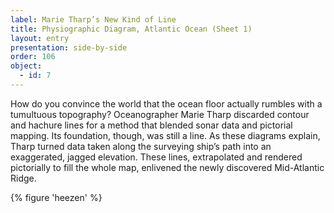 ```yaml
---
label: Marie Tharp’s New Kind of Line
title: Physiographic Diagram, Atlantic Ocean (Sheet 1)
layout: entry
presentation: side-by-side
order: 106
object:
  - id: 7
---
```

How do you convince the world that the ocean floor actually rumbles with a tumultuous topography? Oceanographer Marie Tharp discarded contour and hachure lines for a method that blended sonar data and pictorial mapping. Its foundation, though, was still a line. As these diagrams explain, Tharp turned data taken along the surveying ship’s path into an exaggerated, jagged elevation. These lines, extrapolated and rendered pictorially to fill the whole map, enlivened the newly discovered Mid-Atlantic Ridge. 

{% figure 'heezen' %}